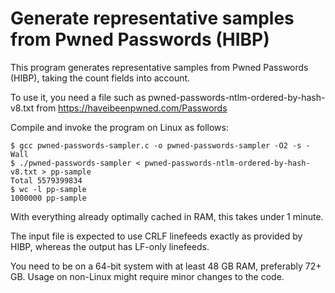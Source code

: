 Generate representative samples from Pwned Passwords (HIBP)
===========================================================

This program generates representative samples from Pwned Passwords (HIBP),
taking the count fields into account.

To use it, you need a file such as pwned-passwords-ntlm-ordered-by-hash-v8.txt
from https://haveibeenpwned.com/Passwords

Compile and invoke the program on Linux as follows:

```shell
$ gcc pwned-passwords-sampler.c -o pwned-passwords-sampler -O2 -s -Wall
$ ./pwned-passwords-sampler < pwned-passwords-ntlm-ordered-by-hash-v8.txt > pp-sample
Total 5579399834
$ wc -l pp-sample
1000000 pp-sample
```

With everything already optimally cached in RAM, this takes under 1 minute.

The input file is expected to use CRLF linefeeds exactly as provided by HIBP,
whereas the output has LF-only linefeeds.

You need to be on a 64-bit system with at least 48 GB RAM, preferably 72+ GB.
Usage on non-Linux might require minor changes to the code.
